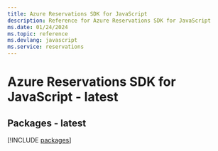 ```yaml
---
title: Azure Reservations SDK for JavaScript
description: Reference for Azure Reservations SDK for JavaScript
ms.date: 01/24/2024
ms.topic: reference
ms.devlang: javascript
ms.service: reservations
---
```

# Azure Reservations SDK for JavaScript - latest
## Packages - latest
[!INCLUDE [packages](reservations-index.md)]